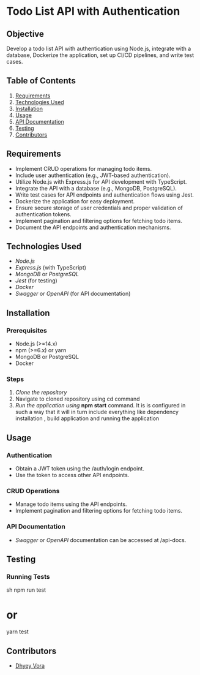 # Todo List API with Authentication


## Objective

Develop a todo list API with authentication using Node.js, integrate with a database, Dockerize the application, set up CI/CD pipelines, and write test cases.

## Table of Contents

1. [Requirements](#requirements)
2. [Technologies Used](#technologies-used)
3. [Installation](#installation)
4. [Usage](#usage)
5. [API Documentation](#api-documentation)
6. [Testing](#testing)
7. [Contributors](#contributors)

## Requirements

- Implement CRUD operations for managing todo items.
- Include user authentication (e.g., JWT-based authentication).
- Utilize Node.js with Express.js for API development with TypeScript.
- Integrate the API with a database (e.g., MongoDB, PostgreSQL).
- Write test cases for API endpoints and authentication flows using Jest.
- Dockerize the application for easy deployment.
- Ensure secure storage of user credentials and proper validation of authentication tokens.
- Implement pagination and filtering options for fetching todo items.
- Document the API endpoints and authentication mechanisms.

## Technologies Used

- *Node.js*
- *Express.js* (with TypeScript)
- *MongoDB* or *PostgreSQL*
- *Jest* (for testing)
- *Docker*
- *Swagger* or *OpenAPI* (for API documentation)

## Installation

### Prerequisites

- Node.js (>=14.x)
- npm (>=6.x) or yarn
- MongoDB or PostgreSQL
- Docker

### Steps

1. *Clone the repository*
2. Navigate to cloned repository using cd command
3. *Run the application using*
    **npm start** command.
   It is is configured in such a way that it will in turn include everything like dependency installation , build application and running the application

## Usage

### Authentication

- Obtain a JWT token using the /auth/login endpoint.
- Use the token to access other API endpoints.

### CRUD Operations

- Manage todo items using the API endpoints.
- Implement pagination and filtering options for fetching todo items.

### API Documentation

- *Swagger* or *OpenAPI* documentation can be accessed at /api-docs.

## Testing

### Running Tests

sh
npm run test
# or
yarn test


## Contributors

- [Dhyey Vora](https://github.com/DhyeyVora-1706)
